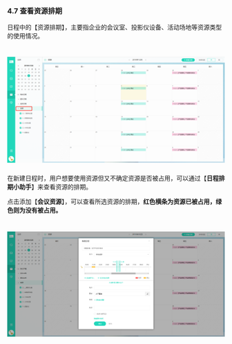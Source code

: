 ### 4.7 查看资源排期

日程中的【资源排期】，主要指企业的会议室、投影仪设备、活动场地等资源类型的使用情况。

# ![](/assets/4.6查看资源.png)

在新建日程时，用户想要使用资源但又不确定资源是否被占用，可以通过【**日程排期小助手**】来查看资源的排期。

点击添加【**会议资源**】，可以查看所选资源的排期，**红色横条为资源已被占用，绿色则为没有被占用。**

# ![](/assets/4.7查看资源-日程排期.png)
